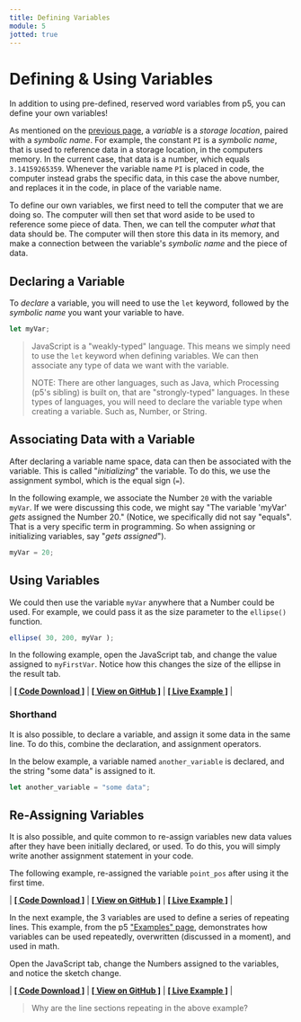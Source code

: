 ```yaml
---
title: Defining Variables
module: 5
jotted: true
---
```


# Defining & Using Variables

In addition to using pre-defined, reserved word variables from p5, you can define your own variables!

As mentioned on the [previous page]({{site.baseurl}}/modules/week-5/p5-variables/), a _variable_ is a _storage location_, paired with a _symbolic name_. For example, the constant `PI` is a _symbolic name_, that is used to reference data in a storage location, in the computers memory. In the current case, that data is a number, which equals `3.14159265359`. Whenever the variable name `PI` is placed in code, the computer instead grabs the specific data, in this case the above number, and replaces it in the code, in place of the variable name.

To define our own variables, we first need to tell the computer that we are doing so. The computer will then set that word aside to be used to reference some piece of data. Then, we can tell the computer _what_ that data should be. The computer will then store this data in its memory, and make a connection between the variable's _symbolic name_ and the piece of data.

## Declaring a Variable

To _declare_ a variable, you will need to use the `let` keyword, followed by the _symbolic name_ you want your variable to have.

```js
let myVar;
```

> JavaScript is a "weakly-typed" language. This means we simply need to use the `let` keyword when defining variables. We can then associate any type of data we want with the variable.
>
> NOTE: There are other languages, such as Java, which Processing (p5's sibling) is built on, that are "strongly-typed" languages. In these types of languages, you will need to declare the variable type when creating a variable. Such as, Number, or String.

## Associating Data with a Variable

After declaring a variable name space, data can then be associated with the variable. This is called "_initializing_" the variable. To do this, we use the assignment symbol, which is the equal sign (`=`).

In the following example, we associate the Number `20` with the variable `myVar`. If we were discussing this code, we might say "The variable 'myVar' _gets_ assigned the Number 20." (Notice, we specifically did not say "equals". That is a very specific term in programming. So when assigning or initializing variables, say "_gets assigned_").

```js
myVar = 20;
```

## Using Variables

We could then use the variable `myVar` anywhere that a Number could be used. For example, we could pass it as the size parameter to the `ellipse()` function.

```js
ellipse( 30, 200, myVar );
```

In the following example, open the JavaScript tab, and change the value assigned to `myFirstVar`. Notice how this changes the size of the ellipse in the result tab.


<div id="jotted-demo-1" class="jotted-theme-stacked"></div>

<script>
    new Jotted(document.querySelector("#jotted-demo-1"), {
    files: [
        {
            type: "js",
            hide: false,
            url:"https://raw.githubusercontent.com/Montana-Media-Arts/120_CreativeCoding/master/lecture_code/05/05_variables_01/sketch.js"
        },
        {
            type: "html",
            hide: true,
            url:"../../../p5_resources/index.html"
        }
    ],
    showBlank: false,
    showResult: true,
    plugins: [
        { name: 'ace', options: { "maxLines": 50 } },
        // { name: 'console', options: { autoClear: true } },
    ]
});
</script>

| [**[ Code Download ]**](https://github.com/Montana-Media-Arts/120_CreativeCoding/raw/master/lecture_code/05/05_variables_01/05_variables_01.zip) | [**[ View on GitHub ]**](https://github.com/Montana-Media-Arts/120_CreativeCoding/raw/master/lecture_code/05/05_variables_01/) | [**[ Live Example ]**](https://montana-media-arts.github.io/120_CreativeCoding/lecture_code/05/05_variables_01/) |


### Shorthand

It is also possible, to declare a variable, and assign it some data in the same line. To do this, combine the declaration, and assignment operators.

In the below example, a variable named `another_variable` is declared, and the string "some data" is assigned to it.

```js
let another_variable = "some data";
```

## Re-Assigning Variables

It is also possible, and quite common to re-assign variables new data values after they have been initially declared, or used. To do this, you will simply write another assignment statement in your code.

The following example, re-assigned the variable `point_pos` after using it the first time.

<div id="jotted-demo-2" class="jotted-theme-stacked"></div>

<script>
    new Jotted(document.querySelector("#jotted-demo-2"), {
    files: [
        {
            type: "js",
            hide: false,
            url:"https://raw.githubusercontent.com/Montana-Media-Arts/120_CreativeCoding/master/lecture_code/05/05_variables_02/sketch.js"
        },
        {
            type: "html",
            hide: true,
            url:"../../../p5_resources/index.html"
        }
    ],
    showBlank: false,
    showResult: true,
    plugins: [
        { name: 'ace', options: { "maxLines": 50 } },
        // { name: 'console', options: { autoClear: true } },
    ]
});
</script>

| [**[ Code Download ]**](https://github.com/Montana-Media-Arts/120_CreativeCoding/raw/master/lecture_code/05/05_variables_02/05_variables_02.zip) | [**[ View on GitHub ]**](https://github.com/Montana-Media-Arts/120_CreativeCoding/raw/master/lecture_code/05/05_variables_02/) | [**[ Live Example ]**](https://montana-media-arts.github.io/120_CreativeCoding/lecture_code/05/05_variables_02/) |


In the next example, the 3 variables are used to define a series of repeating lines. This example, from the p5 ["Examples" page](https://p5js.org/examples/), demonstrates how variables can be used repeatedly, overwritten (discussed in a moment), and used in math.

Open the JavaScript tab, change the Numbers assigned to the variables, and notice the sketch change.

<div id="jotted-demo-3" class="jotted-theme-stacked"></div>

<script>
    new Jotted(document.querySelector("#jotted-demo-3"), {
    files: [
        {
            type: "js",
            hide: false,
            url:"https://raw.githubusercontent.com/Montana-Media-Arts/120_CreativeCoding/master/lecture_code/05/05_variables_03/sketch.js"
        },
        {
            type: "html",
            hide: true,
            url:"../../../p5_resources/index.html"
        }
    ],
    showBlank: false,
    showResult: true,
    plugins: [
        { name: 'ace', options: { "maxLines": 50 } },
        // { name: 'console', options: { autoClear: true } },
    ]
});
</script>

| [**[ Code Download ]**](https://github.com/Montana-Media-Arts/120_CreativeCoding/raw/master/lecture_code/05/05_variables_03/05_variables_03.zip) | [**[ View on GitHub ]**](https://github.com/Montana-Media-Arts/120_CreativeCoding/raw/master/lecture_code/05/05_variables_03/) | [**[ Live Example ]**](https://montana-media-arts.github.io/120_CreativeCoding/lecture_code/05/05_variables_03/) |

> Why are the line sections repeating in the above example?
